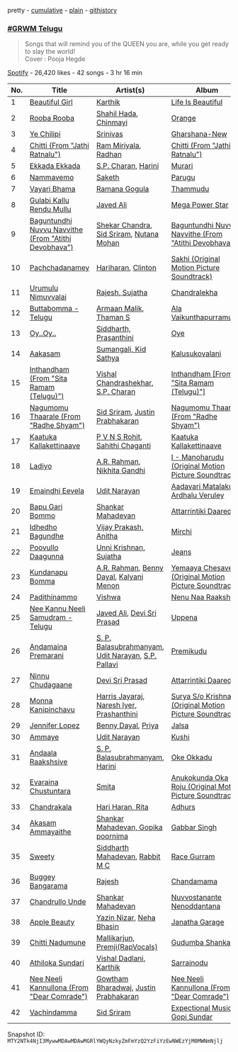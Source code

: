 pretty - [cumulative](/playlists/cumulative/37i9dQZF1DX442zFw7L5ce.md) - [plain](/playlists/plain/37i9dQZF1DX442zFw7L5ce) - [githistory](https://github.githistory.xyz/mackorone/spotify-playlist-archive/blob/main/playlists/plain/37i9dQZF1DX442zFw7L5ce)

### [\#GRWM Telugu](https://open.spotify.com/playlist/37i9dQZF1DX442zFw7L5ce)

> Songs that will remind you of the QUEEN you are, while you get ready to slay the world! <br/>Cover : Pooja Hegde

[Spotify](https://open.spotify.com/user/spotify) - 26,420 likes - 42 songs - 3 hr 16 min

| No. | Title | Artist(s) | Album | Length |
|---|---|---|---|---|
| 1 | [Beautiful Girl](https://open.spotify.com/track/3P8sXN7vsucV5k80lReeeq) | [Karthik](https://open.spotify.com/artist/0LSPREIgGMZXCuKVel7LVD) | [Life Is Beautiful](https://open.spotify.com/album/1Hd2y0smTAvVSTvJeXj5lW) | 4:43 |
| 2 | [Rooba Rooba](https://open.spotify.com/track/7gVqTSJ4Mr5uKkM9yhQKop) | [Shahil Hada](https://open.spotify.com/artist/4Rn2NNAPBegkcTSPz54jcc), [Chinmayi](https://open.spotify.com/artist/5UJ2sHO2ELrgW6aXeRLTQQ) | [Orange](https://open.spotify.com/album/4lydrnVdmsWCMMfk0S8Khj) | 5:14 |
| 3 | [Ye Chilipi](https://open.spotify.com/track/3LYt0b1ljHUYoG5YL2WwWP) | [Srinivas](https://open.spotify.com/artist/3K9qRRRqtuxgBRLxRCxpDl) | [Gharshana\-New](https://open.spotify.com/album/1UjRLzKzCJqmrZK9Drt6Zx) | 5:15 |
| 4 | [Chitti \(From "Jathi Ratnalu"\)](https://open.spotify.com/track/6Z40IRipd6pNcUULY6SXng) | [Ram Miriyala](https://open.spotify.com/artist/4A2XSc4OJjuPY4l6NjnrDj), [Radhan](https://open.spotify.com/artist/5FOhBMFQo0pDhvISlFmxdi) | [Chitti \(From "Jathi Ratnalu"\)](https://open.spotify.com/album/3vcbeHMefvNcmt3UWddxe8) | 3:04 |
| 5 | [Ekkada Ekkada](https://open.spotify.com/track/1nV9Nxh5bCYnJ372qcFIbT) | [S.P\. Charan](https://open.spotify.com/artist/1BIAyVQxDuYrMqZ8H1Faja), [Harini](https://open.spotify.com/artist/41BeeC5hYqvtGkM79RYvN4) | [Murari](https://open.spotify.com/album/5JedwC5U716Hg3pUANEtVu) | 6:11 |
| 6 | [Nammavemo](https://open.spotify.com/track/5DN8dF1Q0K8G6pgCQjqVvF) | [Saketh](https://open.spotify.com/artist/2Z4Ts7fIjfQ78Nh7EEy1bQ) | [Parugu](https://open.spotify.com/album/7eJXTAO0qIPduGIE4Pqk5C) | 4:46 |
| 7 | [Vayari Bhama](https://open.spotify.com/track/4K4gYMKbZFMKh4ePHzXTQu) | [Ramana Gogula](https://open.spotify.com/artist/4TkLTkst9LQlJ0zAmXtXmv) | [Thammudu](https://open.spotify.com/album/0BoUUhoyOBz3lNJH1wl5Dh) | 5:16 |
| 8 | [Gulabi Kallu Rendu Mullu](https://open.spotify.com/track/67XeWdoClnbbB5HyuB5wIj) | [Javed Ali](https://open.spotify.com/artist/4W91bbPB2CTSsHwt7eqNl7) | [Mega Power Star](https://open.spotify.com/album/4l1UZrzOz1la6gcFsEuktY) | 4:24 |
| 9 | [Baguntundhi Nuvvu Navvithe \(From "Atithi Devobhava"\)](https://open.spotify.com/track/18JVTOKs9ghqPLtkMeqffL) | [Shekar Chandra](https://open.spotify.com/artist/5ds7YHzRIeaGrAKGPR62fA), [Sid Sriram](https://open.spotify.com/artist/7qjJw7ZM2ekDSahLXPjIlN), [Nutana Mohan](https://open.spotify.com/artist/0RGaIKSEzZnlNTLCJKnv0H) | [Baguntundhi Nuvvu Navvithe \(From "Atithi Devobhava"\)](https://open.spotify.com/album/2NAbXL8eqGOLet1QnQr7mv) | 3:42 |
| 10 | [Pachchadanamey](https://open.spotify.com/track/49nQCpklrhXuaK5s1TQwOl) | [Hariharan](https://open.spotify.com/artist/2NoJ7NuNs9nyj8Thoh1kbu), [Clinton](https://open.spotify.com/artist/0kEZTiAxUemQeqP06npWMG) | [Sakhi \(Original Motion Picture Soundtrack\)](https://open.spotify.com/album/6KNE9uOJSeK3uEwn92bRTY) | 5:57 |
| 11 | [Urumulu Nimuvvalai](https://open.spotify.com/track/2rTmVSZOPnS9jrgcl6EjV0) | [Rajesh, Sujatha](https://open.spotify.com/artist/13Da3IxfSztUGGPXJOy6i4) | [Chandralekha](https://open.spotify.com/album/0u0QnbKBaBNm3yRNps6KRl) | 4:31 |
| 12 | [Buttabomma \- Telugu](https://open.spotify.com/track/0dnDTvdUco2UbaBjUtPxNS) | [Armaan Malik](https://open.spotify.com/artist/4IKVDbCSBTxBeAsMKjAuTs), [Thaman S](https://open.spotify.com/artist/2FgHPfRprDaylrSRVf1UlN) | [Ala Vaikunthapurramuloo](https://open.spotify.com/album/2dnfny8QAiGbUk9NI2P9c2) | 3:18 |
| 13 | [Oy..Oy..](https://open.spotify.com/track/7o20g3bZRdwy6MtiUP9pOx) | [Siddharth, Prasanthini](https://open.spotify.com/artist/3N1VJl9iRAk5HtIP1KghgX) | [Oye](https://open.spotify.com/album/4I7t128bqln9m45RZlMJU8) | 4:42 |
| 14 | [Aakasam](https://open.spotify.com/track/4wKiaLGUIAdgRBSv80aeBW) | [Sumangali, Kid Sathya](https://open.spotify.com/artist/0msjNpDNwMgjbKmjbcwGHU) | [Kalusukovalani](https://open.spotify.com/album/2z84b5n0ZwZa3exP90AHiu) | 4:46 |
| 15 | [Inthandham \(From "Sita Ramam \(Telugu\)"\)](https://open.spotify.com/track/3BVjPpVvki8Jpm1Ew21UjH) | [Vishal Chandrashekhar](https://open.spotify.com/artist/0rL4uL3xfYOt2p7NHhS8qr), [S.P\. Charan](https://open.spotify.com/artist/1BIAyVQxDuYrMqZ8H1Faja) | [Inthandham \[From "Sita Ramam \(Telugu\)"\]](https://open.spotify.com/album/6J9Jhm6rr5RboOPtvzkNrX) | 3:38 |
| 16 | [Nagumomu Thaarale \(From "Radhe Shyam"\)](https://open.spotify.com/track/5fnYbqciSco0Y0uMNilDTt) | [Sid Sriram](https://open.spotify.com/artist/7qjJw7ZM2ekDSahLXPjIlN), [Justin Prabhakaran](https://open.spotify.com/artist/3ocTwOjekTkFdD695eKuQr) | [Nagumomu Thaarale \(From "Radhe Shyam"\)](https://open.spotify.com/album/1ZCjfkLge20C5RUuULA5v7) | 4:54 |
| 17 | [Kaatuka Kallakettinaave](https://open.spotify.com/track/6oi7mBSvwYHOy0uX1yrQSc) | [P V N S Rohit](https://open.spotify.com/artist/4nSNFU2sKcxxiaPWnmT6JZ), [Sahithi Chaganti](https://open.spotify.com/artist/01dP5AXWzqsUZj4VIcUSDM) | [Kaatuka Kallakettinaave](https://open.spotify.com/album/7ET4tUowUafTghbMn0FxhC) | 3:19 |
| 18 | [Ladiyo](https://open.spotify.com/track/2QFFI5i22rkoF14Qpwwok3) | [A.R\. Rahman](https://open.spotify.com/artist/1mYsTxnqsietFxj1OgoGbG), [Nikhita Gandhi](https://open.spotify.com/artist/3tPQOjkxO3mrYrrgkTeXgH) | [I \- Manoharudu \(Original Motion Picture Soundtrack\)](https://open.spotify.com/album/0PqDwbg5QiH6S0uZTPWJR8) | 4:43 |
| 19 | [Emaindhi Eevela](https://open.spotify.com/track/3E8mVTnCMmXJNq6Pbcfkp7) | [Udit Narayan](https://open.spotify.com/artist/70B80Lwx2sxti0M1Ng9e8K) | [Aadavari Matalaku Ardhalu Veruley](https://open.spotify.com/album/2MsMl4xvzwGfgaIy1BLm0u) | 5:19 |
| 20 | [Bapu Gari Bommo](https://open.spotify.com/track/1e3pqyiPgPzqnDm8m91x5F) | [Shankar Mahadevan](https://open.spotify.com/artist/1SJOL9HJ08YOn92lFcYf8a) | [Attarrintiki Daaredi](https://open.spotify.com/album/4rjF7pEttnd3hMEt7iuzgk) | 4:40 |
| 21 | [Idhedho Bagundhe](https://open.spotify.com/track/4AuRsGcSsNqslLywUCWhAG) | [Vijay Prakash, Anitha](https://open.spotify.com/artist/5mYYuZMloL3PebJsXYzAuQ) | [Mirchi](https://open.spotify.com/album/0U9GjYJr2K1CK8tOax7Hrf) | 4:26 |
| 22 | [Poovullo Daagunna](https://open.spotify.com/track/4M8dRVFWKMfh7hPzGCYxra) | [Unni Krishnan, Sujatha](https://open.spotify.com/artist/0yUqGRXeAUPqjcN8NtZj1I) | [Jeans](https://open.spotify.com/album/5CcuoUl0yhFPRLMohxwvIt) | 6:55 |
| 23 | [Kundanapu Bomma](https://open.spotify.com/track/2xofTipSxfwbxwSdBcjYIe) | [A.R\. Rahman](https://open.spotify.com/artist/1mYsTxnqsietFxj1OgoGbG), [Benny Dayal](https://open.spotify.com/artist/61if35zz1W11GejEkxTLEQ), [Kalyani Menon](https://open.spotify.com/artist/56cdU5EX1q2eqlhV0w2A6D) | [Yemaaya Chesave \(Original Motion Picture Soundtrack\)](https://open.spotify.com/album/7n61GzJSBuZGrm8U1V9TLd) | 5:32 |
| 24 | [Padithinammo](https://open.spotify.com/track/3fiN8y8c2EvwCNNvVAERbx) | [Vishwa](https://open.spotify.com/artist/7ozuTyhWJTW9vMrRYijNuR) | [Nenu Naa Raakshasi](https://open.spotify.com/album/2VkPKVHmwhmwJMK7Dl3F8i) | 4:27 |
| 25 | [Nee Kannu Neeli Samudram \- Telugu](https://open.spotify.com/track/1C9SYGI40nNYh98gN87Fwr) | [Javed Ali](https://open.spotify.com/artist/4W91bbPB2CTSsHwt7eqNl7), [Devi Sri Prasad](https://open.spotify.com/artist/5sSzCxHtgL82pYDvx2QyEU) | [Uppena](https://open.spotify.com/album/0vHE0cmA8orbBgzIWz9T3D) | 5:12 |
| 26 | [Andamaina Premarani](https://open.spotify.com/track/4eEr2PZB3WJp74qkxzQrLS) | [S\. P\. Balasubrahmanyam](https://open.spotify.com/artist/2ae6PxICSOZHvjqiCcgon8), [Udit Narayan](https://open.spotify.com/artist/70B80Lwx2sxti0M1Ng9e8K), [S.P\. Pallavi](https://open.spotify.com/artist/31zE3XsSq1gHAik8uajDFP) | [Premikudu](https://open.spotify.com/album/68k7QMGYN8eiEY1CAl5sEy) | 4:48 |
| 27 | [Ninnu Chudagaane](https://open.spotify.com/track/1E5zyR7GT3PKjH3cqhVXVf) | [Devi Sri Prasad](https://open.spotify.com/artist/5sSzCxHtgL82pYDvx2QyEU) | [Attarrintiki Daaredi](https://open.spotify.com/album/4rjF7pEttnd3hMEt7iuzgk) | 5:31 |
| 28 | [Monna Kanipinchavu](https://open.spotify.com/track/4rc1WGmRJ2CsHXTmrBu3gH) | [Harris Jayaraj](https://open.spotify.com/artist/29aw5YCdIw2FEXYyAJZI8l), [Naresh Iyer](https://open.spotify.com/artist/7FaGCZiP3s6X7jQTB8EhfI), [Prashanthini](https://open.spotify.com/artist/4joteb3wCfZYGKjvF0XvLx) | [Surya S/o Krishnan \(Original Motion Picture Soundtrack\)](https://open.spotify.com/album/34EFScbYAJkSTujfbtT8gO) | 5:32 |
| 29 | [Jennifer Lopez](https://open.spotify.com/track/7DogGBT86sbjsNWQSIGLtB) | [Benny Dayal](https://open.spotify.com/artist/61if35zz1W11GejEkxTLEQ), [Priya](https://open.spotify.com/artist/6sseiKkl0ugvHy2WH0GCTR) | [Jalsa](https://open.spotify.com/album/4TmtWuheIr8ejxIjBpLU2u) | 4:18 |
| 30 | [Ammaye](https://open.spotify.com/track/2YZZFwARteC3gM1aEgHHMr) | [Udit Narayan](https://open.spotify.com/artist/70B80Lwx2sxti0M1Ng9e8K) | [Kushi](https://open.spotify.com/album/37evPVtdfVL0X4Sji9tQdu) | 4:51 |
| 31 | [Andaala Raakshsive](https://open.spotify.com/track/5xUZRi3ph5h01vbgx3u65X) | [S\. P\. Balasubrahmanyam](https://open.spotify.com/artist/2ae6PxICSOZHvjqiCcgon8), [Harini](https://open.spotify.com/artist/41BeeC5hYqvtGkM79RYvN4) | [Oke Okkadu](https://open.spotify.com/album/1WCAy8NWpdJ0NtzBTtxXvu) | 6:13 |
| 32 | [Evaraina Chustuntara](https://open.spotify.com/track/7vHmN4UodN2EGwQJMIvTe0) | [Smita](https://open.spotify.com/artist/4qCRlu0jozfPsnmnxuWPve) | [Anukokunda Oka Roju \(Original Motion Picture Soundtrack\)](https://open.spotify.com/album/3PiAeBEGIWDTRinfBVRqdt) | 3:15 |
| 33 | [Chandrakala](https://open.spotify.com/track/0KuVYY7tHWcwbvR0FSwrEo) | [Hari Haran, Rita](https://open.spotify.com/artist/35L41gAkGW2j2A6TFftcQ4) | [Adhurs](https://open.spotify.com/album/62IHYuxj0BTHw3BgrjRlQO) | 4:13 |
| 34 | [Akasam Ammayaithe](https://open.spotify.com/track/14I31bbtEZVADFi1uCcxcu) | [Shankar Mahadevan, Gopika poornima](https://open.spotify.com/artist/2XvK1qhSh7sTup7WKTrnoi) | [Gabbar Singh](https://open.spotify.com/album/57x6HaiiJdeTg9yhfoMcSr) | 4:51 |
| 35 | [Sweety](https://open.spotify.com/track/0JwGSIPH2wzFVl6ZW1RQoW) | [Siddharth Mahadevan](https://open.spotify.com/artist/7hwEGO7U6JwQ7M1teoO8GW), [Rabbit M C](https://open.spotify.com/artist/3EwmY8hOYo6ApKtlOIfgVV) | [Race Gurram](https://open.spotify.com/album/6qESUjEdldht18WkWpLw4n) | 4:25 |
| 36 | [Buggey Bangarama](https://open.spotify.com/track/18RUE4llLj46NIQKojerlw) | [Rajesh](https://open.spotify.com/artist/6aQ5LDX0WlnyDLI8TGU0wK) | [Chandamama](https://open.spotify.com/album/2eASY2UZa4O8pdXvK9SNgC) | 4:32 |
| 37 | [Chandrullo Unde](https://open.spotify.com/track/4b4xkbpRpA8jHbP8GVLYWR) | [Shankar Mahadevan](https://open.spotify.com/artist/1SJOL9HJ08YOn92lFcYf8a) | [Nuvvostanante Nenoddantana](https://open.spotify.com/album/5I3dEH9cXdYmo8MVIdOkxO) | 4:15 |
| 38 | [Apple Beauty](https://open.spotify.com/track/2o6DT527sOB7r20jVlyhzJ) | [Yazin Nizar](https://open.spotify.com/artist/2pVurQy6iuWWx707gilSdX), [Neha Bhasin](https://open.spotify.com/artist/4E5oyNFcB3uXLkLdjYmP9Z) | [Janatha Garage](https://open.spotify.com/album/4WSLvIQ3Q6vhYQIxXi7mn8) | 3:51 |
| 39 | [Chitti Nadumune](https://open.spotify.com/track/4NugyVw9Of2Z4uyBXf33tX) | [Mallikarjun, Premji\(RapVocals\)](https://open.spotify.com/artist/3uytoj0Hv0kykUFD6W30RD) | [Gudumba Shankar](https://open.spotify.com/album/330aGp8Rl5dhqKoPRsY203) | 5:54 |
| 40 | [Athiloka Sundari](https://open.spotify.com/track/7agbQBEJYIaKJ8lGVdq1bv) | [Vishal Dadlani](https://open.spotify.com/artist/6CXEwIaXYfVJ84biCxqc9k), [Karthik](https://open.spotify.com/artist/0LSPREIgGMZXCuKVel7LVD) | [Sarrainodu](https://open.spotify.com/album/4wwqWlnn6LF8CplJfZcHF8) | 4:14 |
| 41 | [Nee Neeli Kannullona \(From "Dear Comrade"\)](https://open.spotify.com/track/0Vjckx1G9Nt1S4GVfVKEdo) | [Gowtham Bharadwaj](https://open.spotify.com/artist/4iPWkK6w5BekqTgXcg8f7L), [Justin Prabhakaran](https://open.spotify.com/artist/3ocTwOjekTkFdD695eKuQr) | [Nee Neeli Kannullona \(From "Dear Comrade"\)](https://open.spotify.com/album/3RcUaHobHgt8eRQY7fPADf) | 2:26 |
| 42 | [Vachindamma](https://open.spotify.com/track/7sQs1t47PqfKa1L7kOtLko) | [Sid Sriram](https://open.spotify.com/artist/7qjJw7ZM2ekDSahLXPjIlN) | [Expectional Music Of Gopi Sundar](https://open.spotify.com/album/2YjU5LftLFtIiKDLa7cJ33) | 4:10 |

Snapshot ID: `MTY2NTk4NjI3MywwMDAwMDAwMGRlYWQyNzkyZmFmYzQ2YzFiYzEwNWEzYjM0MWNmNjlj`
